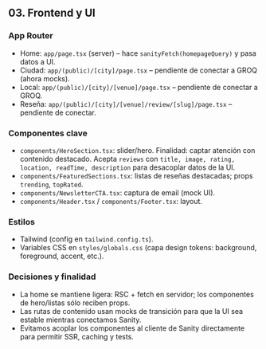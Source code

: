 ## 03. Frontend y UI

### App Router

- Home: `app/page.tsx` (server) – hace `sanityFetch(homepageQuery)` y pasa datos a UI.
- Ciudad: `app/(public)/[city]/page.tsx` – pendiente de conectar a GROQ (ahora mocks).
- Local: `app/(public)/[city]/[venue]/page.tsx` – pendiente de conectar a GROQ.
- Reseña: `app/(public)/[city]/[venue]/review/[slug]/page.tsx` – pendiente de conectar.

### Componentes clave

- `components/HeroSection.tsx`: slider/hero. Finalidad: captar atención con contenido destacado. Acepta `reviews` con `title, image, rating, location, readTime, description` para desacoplar datos de la UI.
- `components/FeaturedSections.tsx`: listas de reseñas destacadas; props `trending`, `topRated`.
- `components/NewsletterCTA.tsx`: captura de email (mock UI).
- `components/Header.tsx` / `components/Footer.tsx`: layout.

### Estilos

- Tailwind (config en `tailwind.config.ts`).
- Variables CSS en `styles/globals.css` (capa design tokens: background, foreground, accent, etc.).

### Decisiones y finalidad

- La home se mantiene ligera: RSC + fetch en servidor; los componentes de hero/listas sólo reciben props.
- Las rutas de contenido usan mocks de transición para que la UI sea estable mientras conectamos Sanity.
- Evitamos acoplar los componentes al cliente de Sanity directamente para permitir SSR, caching y tests.


